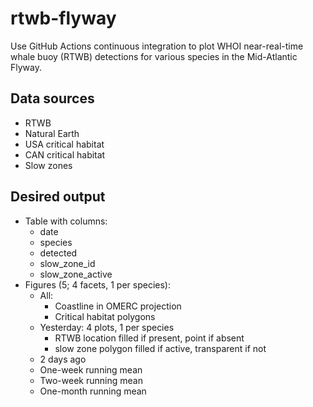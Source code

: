 
<!-- README.md is generated from README.Rmd. Please edit that file -->

# rtwb-flyway

<!-- badges: start -->
<!-- badges: end -->

Use GitHub Actions continuous integration to plot WHOI near-real-time
whale buoy (RTWB) detections for various species in the Mid-Atlantic
Flyway.

## Data sources

- RTWB
- Natural Earth
- USA critical habitat
- CAN critical habitat
- Slow zones

## Desired output

- Table with columns:
  - date
  - species
  - detected
  - slow_zone_id
  - slow_zone_active
- Figures (5; 4 facets, 1 per species):
  - All:
    - Coastline in OMERC projection
    - Critical habitat polygons
  - Yesterday: 4 plots, 1 per species
    - RTWB location filled if present, point if absent
    - slow zone polygon filled if active, transparent if not
  - 2 days ago
  - One-week running mean
  - Two-week running mean
  - One-month running mean
